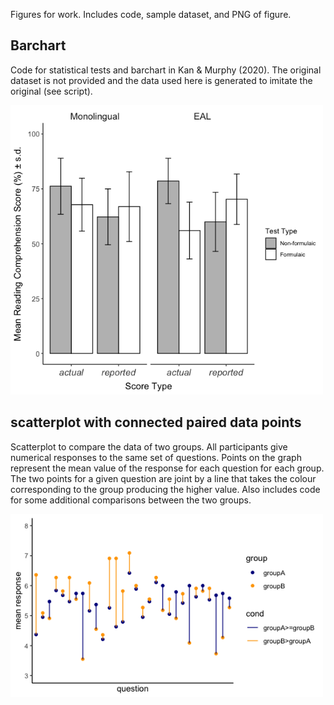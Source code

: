 Figures for work. Includes code, sample dataset, and PNG of figure. 

## Barchart 

Code for statistical tests and barchart in Kan & Murphy (2020). The original dataset is not provided and the data used here is generated to imitate the original (see script).

<p align="left">
<img src="barchart_k&m/barchart.png" width="500" alt="barchart">
</p>

## scatterplot with connected paired data points

Scatterplot to compare the data of two groups. All participants give numerical responses to the same set of questions. Points on the graph represent the mean value of the response for each question for each group. The two points for a given question are joint by a line that takes the colour corresponding to the group producing the higher value. Also includes code for some additional comparisons between the two groups.

<p align="left">
<img src="scatterplot_connectedpair/scatterplot1.png" width="500" alt="scatterplot with connected paired data points">
</p>

